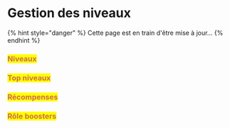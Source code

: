 # Gestion des niveaux

{% hint style="danger" %}
Cette page est en train d'être mise à jour...
{% endhint %}

### <mark style="color: #cd6e57">Niveaux</mark>



### <mark style="color: #cd6e57">Top niveaux</mark>



### <mark style="color: #cd6e57">Récompenses</mark>



### <mark style="color: #cd6e57">Rôle boosters</mark>

